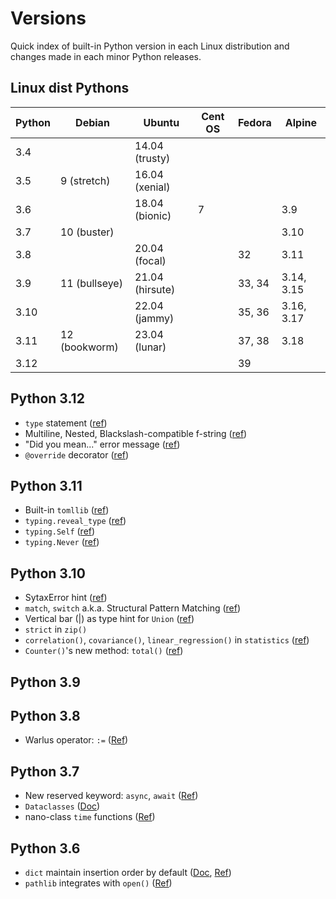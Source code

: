 # Versions

Quick index of built-in Python version in each Linux distribution and changes made in each minor Python releases.

## Linux dist Pythons

| Python | Debian        | Ubuntu          | Cent OS | Fedora | Alpine     |
| ------ | ------------- | --------------- | ------- | ------ | ---------- |
| 3.4    |               | 14.04 (trusty)  |         |        |            |
| 3.5    | 9 (stretch)   | 16.04 (xenial)  |         |        |            |
| 3.6    |               | 18.04 (bionic)  | 7       |        | 3.9        |
| 3.7    | 10 (buster)   |                 |         |        | 3.10       |
| 3.8    |               | 20.04 (focal)   |         | 32     | 3.11       |
| 3.9    | 11 (bullseye) | 21.04 (hirsute) |         | 33, 34 | 3.14, 3.15 |
| 3.10   |               | 22.04 (jammy)   |         | 35, 36 | 3.16, 3.17 |
| 3.11   | 12 (bookworm) | 23.04 (lunar)   |         | 37, 38 | 3.18       |
| 3.12   |               |                 |         | 39     |            |

## Python 3.12

- `type` statement ([ref](https://docs.python.org/3/reference/simple_stmts.html#the-type-statement))
- Multiline, Nested, Blackslash-compatible f-string ([ref](https://docs.python.org/3/whatsnew/3.12.html#pep-701-syntactic-formalization-of-f-strings))
- "Did you mean..." error message ([ref](https://docs.python.org/3/whatsnew/3.12.html#improved-error-messages))
- `@override` decorator ([ref](https://docs.python.org/3/whatsnew/3.12.html#pep-698-override-decorator-for-static-typing))

## Python 3.11

- Built-in `tomllib` ([ref](https://docs.python.org/3.11/library/tomllib.html))
- `typing.reveal_type` ([ref](https://docs.python.org/release/3.11.0/library/typing.html#typing.reveal_type))
- `typing.Self` ([ref](https://docs.python.org/release/3.11.0/library/typing.html#typing.Self))
- `typing.Never` ([ref](https://docs.python.org/release/3.11.0/library/typing.html#typing.Never))

## Python 3.10

- SytaxError hint ([ref](https://docs.python.org/3/whatsnew/3.10.html#syntaxerrors))
- `match`, `switch` a.k.a. Structural Pattern Matching ([ref](https://docs.python.org/3/whatsnew/3.10.html#pep-634-structural-pattern-matching))
- Vertical bar (|) as type hint for `Union` ([ref](https://docs.python.org/3/whatsnew/3.10.html#pep-604-new-type-union-operator))
- `strict` in `zip()`
- `correlation()`, `covariance()`, `linear_regression()` in `statistics` ([ref](https://realpython.com/python310-new-features/#new-functions-in-the-statistics-module))
- `Counter()`'s new method: `total()` ([ref](https://docs.python.org/3.10/library/collections.html#collections.Counter.total))

## Python 3.9

## Python 3.8

- Warlus operator: `:=` ([Ref](https://docs.python.org/3.8/whatsnew/3.8.html#assignment-expressions))

## Python 3.7

- New reserved keyword: `async`, `await` ([Ref](https://docs.python.org/3.7/whatsnew/3.7.html#changes-in-python-behavior))
- `Dataclasses` ([Doc](https://docs.python.org/3.7/library/dataclasses.html#module-dataclasses))
- nano-class `time` functions ([Ref](https://docs.python.org/3.7/whatsnew/3.7.html#pep-564-new-time-functions-with-nanosecond-resolution))

## Python 3.6

- `dict` maintain insertion order by default ([Doc](https://docs.python.org/3/whatsnew/3.6.html#whatsnew36-compactdict), [Ref](https://stackoverflow.com/a/39537308/10325430))
- `pathlib` integrates with `open()` ([Ref](https://stackoverflow.com/a/42694113/10325430))
